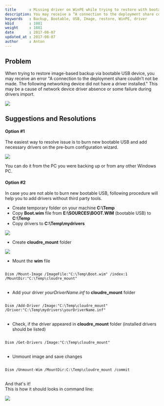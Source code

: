 ```yaml
---
title      : Missing driver on WinPE while trying to restore with bootable USB
description: You may receive a “A connection to the deployment share couldn’t not be made. The following networking device did not have a driver installed.” while trying to restore from bootable USB
keywords   : Backup, Bootable, USB, Image, restore, WinPE, driver
kbid       : 1081
weight     : 1081
date       : 2017-08-07
updated_at : 2017-08-07
author     : Anton
---
```


## Problem

When trying to restore image-based backup via bootable USB device, you may receive an error "A connection to the deployment share couldn’t not be made. The following networking device did not have a driver installed."
This may be a cause of network device driver absence or some failure during drivers import.

![](images/kb1081/1081_1.png)

## Suggestions and Resolutions

#### Option #1

The easiest way to resolve issue is to burn new bootable USB and add necessary drivers on the pre-burn configuration wizard.

![](images/kb1081/1081_2.png)

You can do it from the PC you were backing up or from any other Windows PC.

#### Option #2

In case you are not able to burn new bootable USB, following procedure will help you to add drivers without third party tools.

* Create temporary folder on your machine **C:\Temp**
* Copy **Boot.wim** file from **E:\SOURCES\BOOT.WIM** (bootable USB) to **C:\Temp**
* Copy drivers to **C:\Temp\mydrivers**

![](images/kb1081/1081_3.png)

* Create **cloudre_mount** folder

![](images/kb1081/1081_4.png)

* Mount the **wim** file

<pre class="language-powershell command-line" data-prompt="C:\" data-output="1-1">
<code>
Dism /Mount-Image /ImageFile:"C:\Temp\Boot.wim" /index:1 /MountDir:"C:\Temp\cloudre_mount"
</code>
</pre>

* Add your driver *yourDriverName.inf* to **cloudre_mount** folder

<pre class="language-powershell command-line" data-prompt="C:\" data-output="1-1">
<code>
Dism /Add-Driver /Image:"C:\Temp\cloudre_mount" /Driver:"C:\Temp\mydrivers\yourDriverName.inf"
</code>
</pre>

* Check, if the driver appeared in **cloudre_mount** folder (installed drivers should be listed)

<pre class="language-powershell command-line" data-prompt="C:\" data-output="1-1">
<code>
Dism /Get-Drivers /Image:"C:\Temp\cloudre_mount"
</code>
</pre>

* Unmount image and save changes

<pre class="language-powershell command-line" data-prompt="C:\" data-output="1-1">
<code>
Dism /Unmount-Wim /MountDir:C:\Temp\cloudre_mount /commit
</code>
</pre>

And that's it!<br />
This is how it should looks in command line:

![](images/kb1081/1081_5.png)
